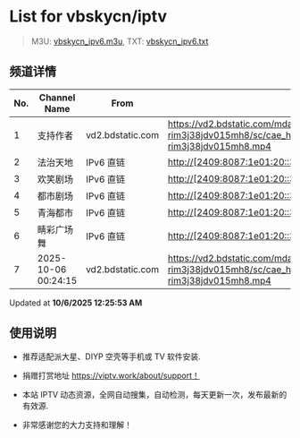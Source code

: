 # List for **vbskycn/iptv**

> M3U: [vbskycn_ipv6.m3u](./vbskycn_ipv6.m3u ), TXT: [vbskycn_ipv6.txt](./txt/vbskycn_ipv6.txt )

## 频道详情

| No. | Channel Name | From | Source |
| --- | ------------ | ---- | ------ |
| 1 | 支持作者 | vd2.bdstatic.com | <https://vd2.bdstatic.com/mda-rim3j38jdv015mh8/sc/cae_h264/1758541757473419093/mda-rim3j38jdv015mh8.mp4> |
| 2 | 法治天地 | IPv6 直链 | <http://[2409:8087:1e01:20::3]:80/PLTV/11/224/3221225994/index.m3u8> |
| 3 | 欢笑剧场 | IPv6 直链 | <http://[2409:8087:1e01:20::3]:80/PLTV/11/224/3221225771/index.m3u8> |
| 4 | 都市剧场 | IPv6 直链 | <http://[2409:8087:1e01:20::3]:80/PLTV/11/224/3221225762/index.m3u8> |
| 5 | 青海都市 | IPv6 直链 | <http://[2409:8087:1e01:20::3]:80/PLTV/11/224/3221225749/index.m3u8> |
| 6 | 睛彩广场舞 | IPv6 直链 | <http://[2409:8087:1e01:20::3]:80/PLTV/11/224/3221226139/index.m3u8> |
| 7 | 2025-10-06 00:24:15 | vd2.bdstatic.com | <https://vd2.bdstatic.com/mda-rim3j38jdv015mh8/sc/cae_h264/1758541757473419093/mda-rim3j38jdv015mh8.mp4> |

Updated at **10/6/2025 12:25:53 AM**

## 使用说明

- 推荐适配派大星、DIYP 空壳等手机或 TV 软件安装.

- 捐赠打赏地址 <https://viptv.work/about/support！>

- 本站 IPTV 动态资源，全网自动搜集，自动检测，每天更新一次，发布最新的有效源.

- 非常感谢您的大力支持和理解！
